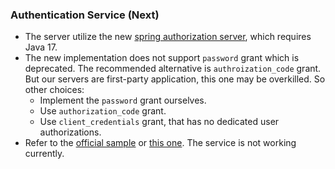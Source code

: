 ### Authentication Service (Next)

- The server utilize the new [spring authorization server](https://github.com/spring-projects/spring-authorization-server), which requires Java 17.
- The new implementation does not support `password` grant which is deprecated. The recommended alternative is `authroization_code` grant. But our servers are first-party application, this one may be overkilled. So other choices:
  - Implement the `password` grant ourselves.
  - Use `authorization_code` grant.
  - Use `client_credentials` grant, that has no dedicated user authorizations.
- Refer to the [official sample](https://github.com/spring-projects/spring-authorization-server/tree/main/samples) or [this one](https://github.com/Baeldung/spring-security-oauth/tree/master/oauth-authorization-server). The service is not working currently.
